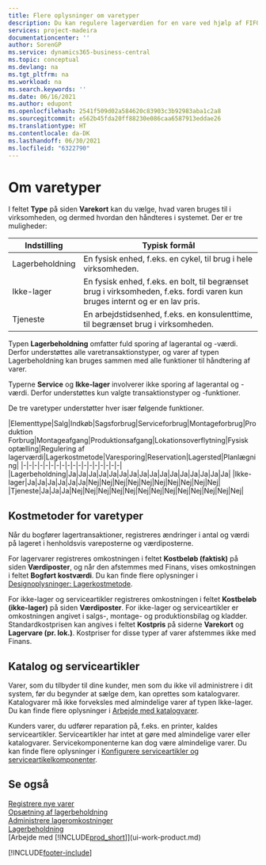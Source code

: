 ```yaml
---
title: Flere oplysninger om varetyper
description: Du kan regulere lagerværdien for en vare ved hjælp af FIFO eller gennemsnitlige kostmetoder, f.eks., når varepriser ændres af andre årsager end transaktioner.
services: project-madeira
documentationcenter: ''
author: SorenGP
ms.service: dynamics365-business-central
ms.topic: conceptual
ms.devlang: na
ms.tgt_pltfrm: na
ms.workload: na
ms.search.keywords: ''
ms.date: 06/16/2021
ms.author: edupont
ms.openlocfilehash: 2541f509d02a584620c83903c3b92983aba1c2a8
ms.sourcegitcommit: e562b45fda20ff88230e086caa6587913eddae26
ms.translationtype: HT
ms.contentlocale: da-DK
ms.lasthandoff: 06/30/2021
ms.locfileid: "6322790"
---
```

# <a name="about-item-types"></a>Om varetyper
I feltet **Type** på siden **Varekort** kan du vælge, hvad varen bruges til i virksomheden, og dermed hvordan den håndteres i systemet. Der er tre muligheder:

|Indstilling|Typisk formål|
|------|-----------|
|Lagerbeholdning|En fysisk enhed, f.eks. en cykel, til brug i hele virksomheden.|
|Ikke-lager|En fysisk enhed, f.eks. en bolt, til begrænset brug i virksomheden, f.eks. fordi varen kun bruges internt og er en lav pris.|
|Tjeneste|En arbejdstidsenhed, f.eks. en konsulenttime, til begrænset brug i virksomheden.|

Typen **Lagerbeholdning** omfatter fuld sporing af lagerantal og -værdi. Derfor understøttes alle varetransaktionstyper, og varer af typen Lagerbeholdning kan bruges sammen med alle funktioner til håndtering af varer.

Typerne **Service** og **Ikke-lager** involverer ikke sporing af lagerantal og -værdi. Derfor understøttes kun valgte transaktionstyper og -funktioner.

De tre varetyper understøtter hver især følgende funktioner.

|Elementtype|Salg|Indkøb|Sagsforbrug|Serviceforbrug|Montageforbrug|Produktion Forbrug|Montageafgang|Produktionsafgang|Lokationsoverflytning|Fysisk optælling|Regulering af lagerværdi|Lagerkostmetode|Varesporing|Reservation|Lagersted|Planlægning|
|-|-|-|-|-|-|-|-|-|-|-|-|-|-|-|-|-|-|
|Lagerbeholdning|Ja|Ja|Ja|Ja|Ja|Ja|Ja|Ja|Ja|Ja|Ja|Ja|Ja|Ja|Ja|Ja|
|Ikke-lager|Ja|Ja|Ja|Ja|Ja|Ja|Nej|Nej|Nej|Nej|Nej|Nej|Nej|Nej|Nej|Nej|
|Tjeneste|Ja|Ja|Ja|Nej|Nej|Nej|Nej|Nej|Nej|Nej|Nej|Nej|Nej|Nej|Nej|Nej|

## <a name="costing-methods-for-types-of-items"></a>Kostmetoder for varetyper
Når du bogfører lagertransaktioner, registreres ændringer i antal og værdi på lageret i henholdsvis vareposterne og værdiposterne. 

For lagervarer registreres omkostningen i feltet **Kostbeløb (faktisk)** på siden **Værdiposter**, og når den afstemmes med Finans, vises omkostningen i feltet **Bogført kostværdi**. Du kan finde flere oplysninger i [Designoplysninger: Lagerkostmetode](design-details-inventory-costing.md).

For ikke-lager og serviceartikler registreres omkostningen i feltet **Kostbeløb (ikke-lager)** på siden **Værdiposter**. For ikke-lager og serviceartikler er omkostningen angivet i salgs-, montage- og produktionsbilag og kladder. Standardkostprisen kan angives i feltet **Kostpris** på siderne **Varekort** og **Lagervare (pr. lok.)**. Kostpriser for disse typer af varer afstemmes ikke med Finans. 

## <a name="catalog-and-service-items"></a>Katalog og serviceartikler
Varer, som du tilbyder til dine kunder, men som du ikke vil administrere i dit system, før du begynder at sælge dem, kan oprettes som katalogvarer. Katalogvarer må ikke forveksles med almindelige varer af typen Ikke-lager. Du kan finde flere oplysninger i [Arbejde med katalogvarer](inventory-how-work-nonstock-items.md).

Kunders varer, du udfører reparation på, f.eks. en printer, kaldes serviceartikler. Serviceartikler har intet at gøre med almindelige varer eller katalogvarer. Servicekomponenterne kan dog være almindelige varer. Du kan finde flere oplysninger i [Konfigurere serviceartikler og serviceartikelkomponenter](service-how-setup-service-items.md).

## <a name="see-also"></a>Se også
[Registrere nye varer](inventory-how-register-new-items.md)  
[Opsætning af lagerbeholdning](inventory-setup-inventory.md)  
[Administrere lageromkostninger](finance-manage-inventory-costs.md)  
[Lagerbeholdning](inventory-manage-inventory.md)  
[Arbejde med [!INCLUDE[prod_short](includes/prod_short.md)]](ui-work-product.md)


[!INCLUDE[footer-include](includes/footer-banner.md)]